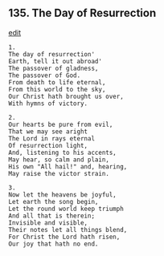 
## 135.  The Day of Resurrection
[edit](https://docs.google.com/document/d/17nFe%2D%2DGEcgzxcKt4f94kfaCRvQ9_5YA3/edit?mode=html)




    1.
    The day of resurrection' 
    Earth, tell it out abroad' 
    The passover of gladness, 
    The passover of God. 
    From death to life eternal, 
    From this world to the sky, 
    Our Christ hath brought us over, 
    With hymns of victory. 

    2.
    Our hearts be pure from evil, 
    That we may see aright 
    The Lord in rays eternal 
    Of resurrection light, 
    And, listening to his accents, 
    May hear, so calm and plain, 
    His own "All hail!" and, hearing, 
    May raise the victor strain. 

    3.
    Now let the heavens be joyful, 
    Let earth the song begin, 
    Let the round world keep triumph 
    And all that is therein; 
    Invisible and visible, 
    Their notes let all things blend, 
    For Christ the Lord hath risen, 
    Our joy that hath no end.
